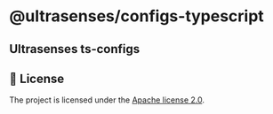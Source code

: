 # @ultrasenses/configs-typescript

## Ultrasenses ts-configs

## 📄 License

The project is licensed under the [Apache license 2.0](https://www.apache.org/licenses/LICENSE-2.0).